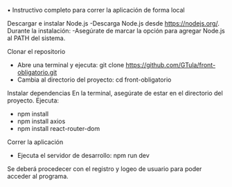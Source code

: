 • Instructivo completo para correr la aplicación de forma local

Descargar e instalar Node.js
-Descarga Node.js desde https://nodejs.org/.
Durante la instalación:
-Asegúrate de marcar la opción para agregar Node.js al PATH del sistema.

Clonar el repositorio
- Abre una terminal y ejecuta:
git clone https://github.com/GTula/front-obligatorio.git
- Cambia al directorio del proyecto:
cd front-obligatorio

Instalar dependencias
En la terminal, asegúrate de estar en el directorio del proyecto. Ejecuta:
- npm install
- npm install axios
- npm install react-router-dom

Correr la aplicación
- Ejecuta el servidor de desarrollo:
npm run dev

Se deberá procedecer con el registro y logeo de usuario para poder acceder al programa.
